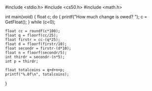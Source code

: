 #include <stdio.h>
#include <cs50.h>
#include <math.h>

int main(void)
{
    float c;
    do
    {
        printf("How much change is owed? ");
        c = GetFloat();
    }
    while (c<0);
    
    float cc = roundf(c*100);
    float q = floorf(cc/25);
    float firstr = cc-(q*25);
    float d = floorf(firstr/10);
    float secondr = firstr-(d*10);
    float n = floorf(secondr/5);
    int thirdr = secondr-(n*5);
    int p = thirdr;
        
    float totalcoins = q+d+n+p;
    printf("%.0f\n", totalcoins);
}
    

    
         
